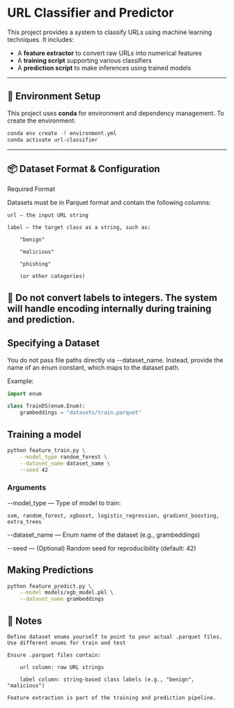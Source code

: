 # URL Classifier and Predictor

This project provides a system to classify URLs using machine learning techniques. It includes:

- A **feature extractor** to convert raw URLs into numerical features
- A **training script** supporting various classifiers
- A **prediction script** to make inferences using trained models

---

## 🧰 Environment Setup

This project uses **conda** for environment and dependency management. To create the environment:

```bash
conda env create -f environment.yml
conda activate url-classifier
```
---
## 📦 Dataset Format & Configuration
Required Format

Datasets must be in Parquet format and contain the following columns:

    url — the input URL string

    label — the target class as a string, such as:

        "benign"

        "malicious"

        "phishing"

        (or other categories)

🛑 Do not convert labels to integers. The system will handle encoding internally during training and prediction.
---
## Specifying a Dataset

You do not pass file paths directly via --dataset_name.
Instead, provide the name of an enum constant, which maps to the dataset path.

Example:
```python
import enum

class TrainDS(enum.Enum):
    grambeddings = "datasets/train.parquet"
```




## Training a model
```bash
python feature_train.py \
    --model_type random_forest \
    --dataset_name dataset_name \
    --seed 42
```
### Arguments
--model_type — Type of model to train:

    svm, random_forest, xgboost, logistic_regression, gradient_boosting, extra_trees

--dataset_name — Enum name of the dataset (e.g., grambeddings)

--seed — (Optional) Random seed for reproducibility (default: 42)
## Making Predictions
```bash
python feature_predict.py \
    --model models/xgb_model.pkl \
    --dataset_name grambeddings
```

## 📌 Notes

    Define dataset enums yourself to point to your actual .parquet files. Use different enums for train and test

    Ensure .parquet files contain:

        url column: raw URL strings

        label column: string-based class labels (e.g., "benign", "malicious")

    Feature extraction is part of the training and prediction pipeline.
    

